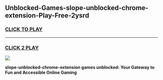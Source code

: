 
## Unblocked-Games-slope-unblocked-chrome-extension-Play-Free-2ysrd
<h3>
<a href="https://premium76.site?title=slope-unblocked-chrome-extension&ref=15A">CLICK TO PLAY</a></h3>
<hr>

<h3>
<a href="https://premium76.site?title=slope-unblocked-chrome-extension&ref=15A">CLICK 2 PLAY</a>
  
</h3>

<a href="https://premium76.site?title=slope-unblocked-chrome-extension&ref=15A"><img src="https://clearcache.store/games.png"></a>


**slope-unblocked-chrome-extension games unblocked: Your Gateway to Fun and Accessible Online Gaming**
